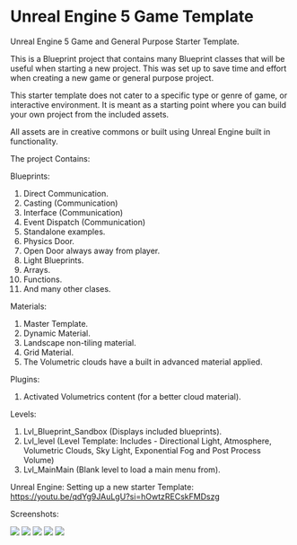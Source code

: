 # Unreal Engine 5 Game Template
 Unreal Engine 5 Game and General Purpose Starter Template.

 This is a Blueprint project that contains many Blueprint classes that will be useful when starting a new project. This was set up to save time and effort when creating a new game or general purpose project.

 This starter template does not cater to a specific type or genre of game, or interactive environment. It is meant as a starting point where you can build your own project from the included assets. 

 All assets are in creative commons or built using Unreal Engine built in functionality.

 The project Contains:

 Blueprints:
 1. Direct Communication.
 2. Casting (Communication)
 3. Interface (Communication)
 4. Event Dispatch (Communication)
 5. Standalone examples.
 6. Physics Door.
 7. Open Door always away from player.
 8. Light Blueprints.
 9. Arrays.
 10. Functions.
 11. And many other clases.

Materials:
1. Master Template.
2. Dynamic Material.
3. Landscape non-tiling material.
4. Grid Material.
5. The Volumetric clouds have a built in advanced material applied.

Plugins:
1. Activated Volumetrics content (for a better cloud material).

Levels:
1. Lvl_Blueprint_Sandbox (Displays included blueprints).
2. Lvl_level (Level Template: Includes - Directional Light, Atmosphere, Volumetric Clouds, Sky Light, Exponential Fog and Post Process Volume)
3. Lvl_MainMain (Blank level to load a main menu from).


Unreal Engine: Setting up a new starter Template:
https://youtu.be/qdYg9JAuLgU?si=hOwtzRECskFMDszg 

Screenshots:

![](https://github.com/motionforge/Unreal-Engine-5-Game-Starter-Template/blob/main/ScreenShots/HighresScreenshot00001Unreal_Engine_Starter_Template.jpg)
![](https://github.com/motionforge/Unreal-Engine-5-Game-Starter-Template/blob/main/ScreenShots/HighresScreenshot00000Unreal_Engine_Starter_Template.jpg)
![](https://github.com/motionforge/Unreal-Engine-5-Game-Starter-Template/blob/main/ScreenShots/HighresScreenshot00002Unreal_Engine_Starter_Template.jpg)
![](https://github.com/motionforge/Unreal-Engine-5-Game-Starter-Template/blob/main/ScreenShots/HighresScreenshot00003Unreal_Engine_Starter_Template.jpg)
![](https://github.com/motionforge/Unreal-Engine-5-Game-Starter-Template/blob/main/ScreenShots/HighresScreenshot00004Unreal_Engine_Starter_Template.jpg)

